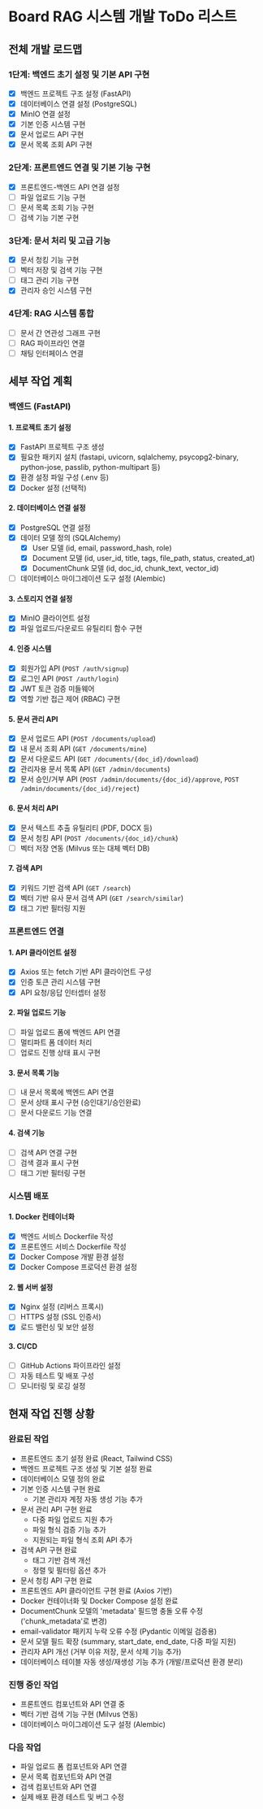 # Board RAG 시스템 개발 ToDo 리스트

## 전체 개발 로드맵

### 1단계: 백엔드 초기 설정 및 기본 API 구현
- [x] 백엔드 프로젝트 구조 설정 (FastAPI)
- [x] 데이터베이스 연결 설정 (PostgreSQL)
- [x] MinIO 연결 설정
- [x] 기본 인증 시스템 구현
- [x] 문서 업로드 API 구현
- [x] 문서 목록 조회 API 구현

### 2단계: 프론트엔드 연결 및 기본 기능 구현
- [x] 프론트엔드-백엔드 API 연결 설정
- [ ] 파일 업로드 기능 구현
- [ ] 문서 목록 조회 기능 구현
- [ ] 검색 기능 기본 구현

### 3단계: 문서 처리 및 고급 기능
- [x] 문서 청킹 기능 구현
- [ ] 벡터 저장 및 검색 기능 구현
- [ ] 태그 관리 기능 구현
- [x] 관리자 승인 시스템 구현

### 4단계: RAG 시스템 통합
- [ ] 문서 간 연관성 그래프 구현
- [ ] RAG 파이프라인 연결
- [ ] 채팅 인터페이스 연결

## 세부 작업 계획

### 백엔드 (FastAPI)

#### 1. 프로젝트 초기 설정
- [x] FastAPI 프로젝트 구조 생성
- [x] 필요한 패키지 설치 (fastapi, uvicorn, sqlalchemy, psycopg2-binary, python-jose, passlib, python-multipart 등)
- [x] 환경 설정 파일 구성 (.env 등)
- [x] Docker 설정 (선택적)

#### 2. 데이터베이스 연결 설정
- [x] PostgreSQL 연결 설정
- [x] 데이터 모델 정의 (SQLAlchemy)
  - [x] User 모델 (id, email, password_hash, role)
  - [x] Document 모델 (id, user_id, title, tags, file_path, status, created_at)
  - [x] DocumentChunk 모델 (id, doc_id, chunk_text, vector_id)
- [ ] 데이터베이스 마이그레이션 도구 설정 (Alembic)

#### 3. 스토리지 연결 설정
- [x] MinIO 클라이언트 설정
- [x] 파일 업로드/다운로드 유틸리티 함수 구현

#### 4. 인증 시스템
- [x] 회원가입 API (`POST /auth/signup`)
- [x] 로그인 API (`POST /auth/login`)
- [x] JWT 토큰 검증 미들웨어
- [x] 역할 기반 접근 제어 (RBAC) 구현

#### 5. 문서 관리 API
- [x] 문서 업로드 API (`POST /documents/upload`)
- [x] 내 문서 조회 API (`GET /documents/mine`)
- [x] 문서 다운로드 API (`GET /documents/{doc_id}/download`)
- [x] 관리자용 문서 목록 API (`GET /admin/documents`)
- [x] 문서 승인/거부 API (`POST /admin/documents/{doc_id}/approve`, `POST /admin/documents/{doc_id}/reject`)

#### 6. 문서 처리 API
- [x] 문서 텍스트 추출 유틸리티 (PDF, DOCX 등)
- [x] 문서 청킹 API (`POST /documents/{doc_id}/chunk`)
- [ ] 벡터 저장 연동 (Milvus 또는 대체 벡터 DB)

#### 7. 검색 API
- [x] 키워드 기반 검색 API (`GET /search`)
- [x] 벡터 기반 유사 문서 검색 API (`GET /search/similar`)
- [x] 태그 기반 필터링 지원

### 프론트엔드 연결

#### 1. API 클라이언트 설정
- [x] Axios 또는 fetch 기반 API 클라이언트 구성
- [x] 인증 토큰 관리 시스템 구현
- [x] API 요청/응답 인터셉터 설정

#### 2. 파일 업로드 기능
- [ ] 파일 업로드 폼에 백엔드 API 연결
- [ ] 멀티파트 폼 데이터 처리
- [ ] 업로드 진행 상태 표시 구현

#### 3. 문서 목록 기능
- [ ] 내 문서 목록에 백엔드 API 연결
- [ ] 문서 상태 표시 구현 (승인대기/승인완료)
- [ ] 문서 다운로드 기능 연결

#### 4. 검색 기능
- [ ] 검색 API 연결 구현
- [ ] 검색 결과 표시 구현
- [ ] 태그 기반 필터링 구현

### 시스템 배포

#### 1. Docker 컨테이너화
- [x] 백엔드 서비스 Dockerfile 작성
- [x] 프론트엔드 서비스 Dockerfile 작성
- [x] Docker Compose 개발 환경 설정
- [x] Docker Compose 프로덕션 환경 설정

#### 2. 웹 서버 설정
- [x] Nginx 설정 (리버스 프록시)
- [ ] HTTPS 설정 (SSL 인증서)
- [x] 로드 밸런싱 및 보안 설정

#### 3. CI/CD
- [ ] GitHub Actions 파이프라인 설정
- [ ] 자동 테스트 및 배포 구성
- [ ] 모니터링 및 로깅 설정

## 현재 작업 진행 상황

### 완료된 작업
- 프론트엔드 초기 설정 완료 (React, Tailwind CSS)
- 백엔드 프로젝트 구조 생성 및 기본 설정 완료
- 데이터베이스 모델 정의 완료
- 기본 인증 시스템 구현 완료
  - 기본 관리자 계정 자동 생성 기능 추가
- 문서 관리 API 구현 완료
  - 다중 파일 업로드 지원 추가
  - 파일 형식 검증 기능 추가
  - 지원되는 파일 형식 조회 API 추가
- 검색 API 구현 완료
  - 태그 기반 검색 개선
  - 정렬 및 필터링 옵션 추가
- 문서 청킹 API 구현 완료
- 프론트엔드 API 클라이언트 구현 완료 (Axios 기반)
- Docker 컨테이너화 및 Docker Compose 설정 완료
- DocumentChunk 모델의 'metadata' 필드명 충돌 오류 수정 ('chunk_metadata'로 변경)
- email-validator 패키지 누락 오류 수정 (Pydantic 이메일 검증용)
- 문서 모델 필드 확장 (summary, start_date, end_date, 다중 파일 지원)
- 관리자 API 개선 (거부 이유 저장, 문서 삭제 기능 추가)
- 데이터베이스 테이블 자동 생성/재생성 기능 추가 (개발/프로덕션 환경 분리)

### 진행 중인 작업
- 프론트엔드 컴포넌트와 API 연결 중
- 벡터 기반 검색 기능 구현 (Milvus 연동)
- 데이터베이스 마이그레이션 도구 설정 (Alembic)

### 다음 작업
- 파일 업로드 폼 컴포넌트와 API 연결
- 문서 목록 컴포넌트와 API 연결
- 검색 컴포넌트와 API 연결
- 실제 배포 환경 테스트 및 버그 수정 
